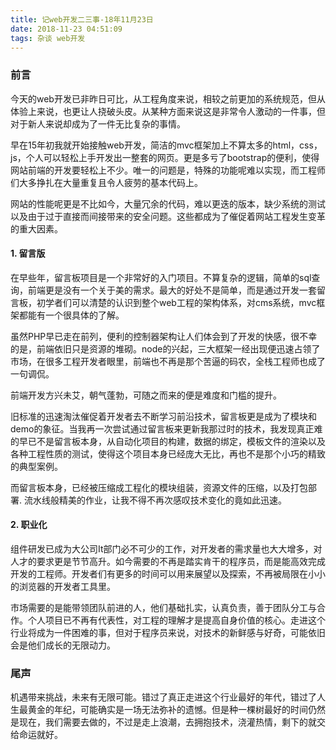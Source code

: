 ```yaml
---
title: 记web开发二三事-18年11月23日
date: 2018-11-23 04:51:09
tags: 杂谈 web开发
---
```


### 前言

今天的web开发已非昨日可比，从工程角度来说，相较之前更加的系统规范，但从体验上来说，也更让人挠破头皮。从某种方面来说这是非常令人激动的一件事，但对于新人来说却成为了一件无比复杂的事情。



早在15年初我就开始接触web开发，简洁的mvc框架加上不算太多的html，css，js，个人可以轻松上手开发出一整套的网页。更是多亏了bootstrap的便利，使得网站前端的开发要轻松上不少。唯一的问题是，特殊的功能呢难以实现，而工程师们大多挣扎在大量重复且令人疲劳的基本代码上。

网站的性能呢更是不比如今，大量冗余的代码，难以更迭的版本，缺少系统的测试以及由于过于直接而间接带来的安全问题。这些都成为了催促着网站工程发生变革的重大因素。



#### 1. 留言版

在早些年，留言板项目是一个非常好的入门项目。不算复杂的逻辑，简单的sql查询，前端更是没有一个关于美的需求。最大的好处不是简单，而是通过开发一套留言板，初学者们可以清楚的认识到整个web工程的架构体系，对cms系统，mvc框架都能有一个很具体的了解。



虽然PHP早已走在前列，便利的控制器架构让人们体会到了开发的快感，很不幸的是，前端依旧只是资源的堆砌。node的兴起，三大框架一经出现便迅速占领了市场，在很多工程开发者眼里，前端也不再是那个苦逼的码农，全栈工程师也成了一句调侃。



前端开发方兴未艾，朝气蓬勃，可随之而来的便是难度和门槛的提升。

旧标准的迅速淘汰催促着开发者去不断学习前沿技术，留言板更是成为了模块和demo的象征。当我再一次尝试通过留言板来更新我那过时的技术，我发现真正难的早已不是留言板本身，从自动化项目的构建，数据的绑定，模板文件的渲染以及各种工程性质的测试，使得这个项目本身已经庞大无比，再也不是那个小巧的精致的典型案例。

而留言板本身，已经被压缩成工程化的模块组装，资源文件的压缩，以及打包部署. 流水线般精美的作业，让我不得不再次感叹技术变化的竟如此迅速。



#### 2. 职业化

组件研发已成为大公司It部门必不可少的工作，对开发者的需求量也大大增多，对人才的要求更是节节高升。如今需要的不再是踏实肯干的程序员，而是能高效完成开发的工程师。开发者们有更多的时间可以用来展望以及探索，不再被局限在小小的浏览器的开发者工具里。

市场需要的是能带领团队前进的人，他们基础扎实，认真负责，善于团队分工与合作。个人项目已不再有代表性，对工程的理解才是提高自身价值的核心。走进这个行业将成为一件困难的事，但对于程序员来说，对技术的新鲜感与好奇，可能依旧会是他们成长的无限动力。



### 尾声

机遇带来挑战，未来有无限可能。错过了真正走进这个行业最好的年代，错过了人生最黄金的年纪，可能确实是一场无法弥补的遗憾。但是种一棵树最好的时间仍然是现在，我们需要去做的，不过是走上浪潮，去拥抱技术，浇灌热情，剩下的就交给命运就好。